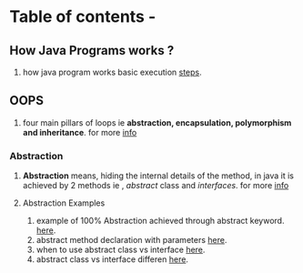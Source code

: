 # Table of contents -


## How Java Programs works ? 
1. how java program works basic execution [steps](https://www.javatpoint.com/internal-details-of-hello-java-program).  

## OOPS

1. four main pillars of loops ie **abstraction, encapsulation, polymorphism and inheritance**. for more [info](https://www.geeksforgeeks.org/four-main-object-oriented-programming-concepts-of-java/)

### Abstraction

1. **Abstraction** means, hiding the internal details of the method, in java it is achieved by 2 methods ie , _abstract_ class and _interfaces_. for more [info](https://www.geeksforgeeks.org/abstract-classes-in-java/)

2. Abstraction Examples
   1. example of 100% Abstraction achieved through abstract keyword. [here](/abstraction/Examples.md).
   2. abstract method declaration with parameters [here](/abstraction/parametrised-abstract-method.md).
   3. when to use abstract class vs interface [here](https://www.tutorialspoint.com/when-to-use-an-abstract-class-and-when-to-use-an-interface-in-java).
   4. abstract class vs interface differen [here](https://www.geeksforgeeks.org/difference-between-abstract-class-and-interface-in-java/).
